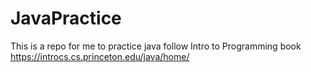 # JavaPractice
This is a repo for me to practice java follow Intro to Programming book
https://introcs.cs.princeton.edu/java/home/
